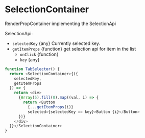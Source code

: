 # SelectionContainer

RenderPropContainer implementing the SelectionApi

SelectionApi:

- `selectedKey` {any} Currently selected key.
- `getItemProps` {function} get selection api for item in the list
  - `onClick` {function}
  - `key` {any}

```js
function TabSelector() {
  return <SelectionContainer>{({
    selectedKey,
    getItemProps
  }) => {
    return <div>
      {Array(5).fill(0).map((val, i) => {
        return <Button
          {...getItemProps(i)}
          selected={selectedKey == key}>Button {i}</Button>
      })}
    </div>
  }}</SelectionContainer>
}
```